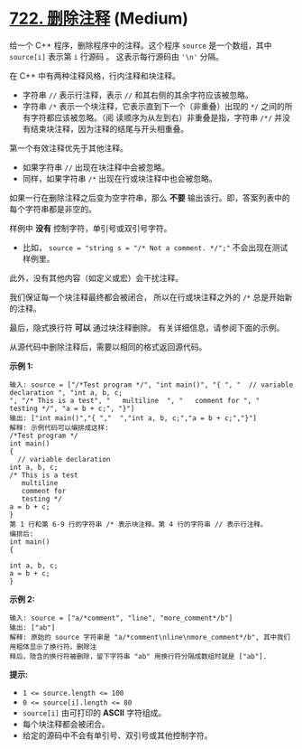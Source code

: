 # [722. 删除注释][link] (Medium)

[link]: https://leetcode.cn/problems/remove-comments/

给一个 C++ 程序，删除程序中的注释。这个程序 `source` 是一个数组，其中 `source[i]` 表示第 `i` 行源码
。 这表示每行源码由 `'\n'` 分隔。

在 C++ 中有两种注释风格，行内注释和块注释。

- 字符串 `//` 表示行注释，表示 `//` 和其右侧的其余字符应该被忽略。
- 字符串 `/*` 表示一个块注释，它表示直到下一个（非重叠）出现的 `*/` 之间的所有字符都应该被忽略。（阅
读顺序为从左到右）非重叠是指，字符串 `/*/` 并没有结束块注释，因为注释的结尾与开头相重叠。

第一个有效注释优先于其他注释。

- 如果字符串 `//` 出现在块注释中会被忽略。
- 同样，如果字符串 `/*` 出现在行或块注释中也会被忽略。

如果一行在删除注释之后变为空字符串，那么 **不要** 输出该行。即，答案列表中的每个字符串都是非空的。

样例中 **没有** 控制字符，单引号或双引号字符。

- 比如， `source = "string s = "/* Not a comment. */";"` 不会出现在测试样例里。

此外，没有其他内容（如定义或宏）会干扰注释。

我们保证每一个块注释最终都会被闭合， 所以在行或块注释之外的 `/*` 总是开始新的注释。

最后，隐式换行符 **可以** 通过块注释删除。 有关详细信息，请参阅下面的示例。

从源代码中删除注释后，需要以相同的格式返回源代码。

**示例 1:**

```
输入: source = ["/*Test program */", "int main()", "{ ", "  // variable declaration ", "int a, b, c;
", "/* This is a test", "   multiline  ", "   comment for ", "   testing */", "a = b + c;", "}"]
输出: ["int main()","{ ","  ","int a, b, c;","a = b + c;","}"]
解释: 示例代码可以编排成这样:
/*Test program */
int main()
{
  // variable declaration
int a, b, c;
/* This is a test
   multiline
   comment for
   testing */
a = b + c;
}
第 1 行和第 6-9 行的字符串 /* 表示块注释。第 4 行的字符串 // 表示行注释。
编排后:
int main()
{

int a, b, c;
a = b + c;
}
```

**示例 2:**

```
输入: source = ["a/*comment", "line", "more_comment*/b"]
输出: ["ab"]
解释: 原始的 source 字符串是 "a/*comment\nline\nmore_comment*/b", 其中我们用粗体显示了换行符。删除注
释后，隐含的换行符被删除，留下字符串 "ab" 用换行符分隔成数组时就是 ["ab"].

```

**提示:**

- `1 <= source.length <= 100`
- `0 <= source[i].length <= 80`
- `source[i]` 由可打印的 **ASCII** 字符组成。
- 每个块注释都会被闭合。
- 给定的源码中不会有单引号、双引号或其他控制字符。
